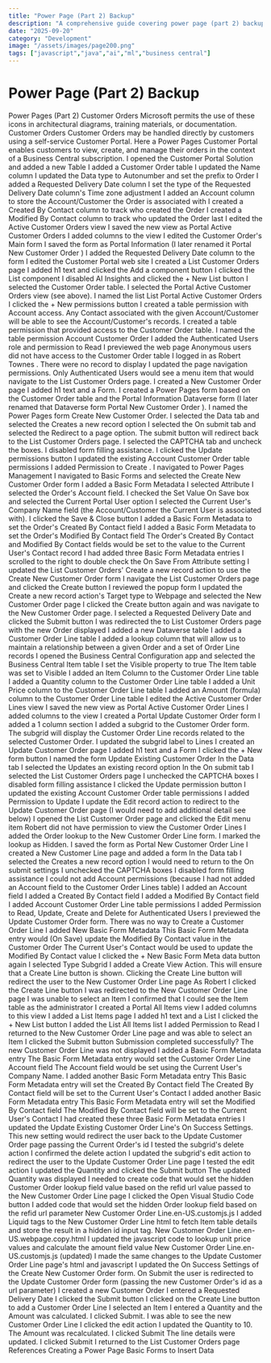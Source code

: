 ```yaml
---
title: "Power Page (Part 2) Backup"
description: "A comprehensive guide covering power page (part 2) backup"
date: "2025-09-20"
category: "Development"
image: "/assets/images/page200.png"
tags: ["javascript","java","ai","ml","business central"]
---
```


# Power Page (Part 2) Backup

Power Pages (Part 2) Customer Orders Microsoft permits the use of these icons in architectural diagrams, training materials, or documentation. Customer Orders Customer Orders may be handled directly by customers using a self-service Customer Portal. Here a Power Pages Customer Portal enables customers to view, create, and manage their orders in the context of a Business Central subscription. I opened the Customer Portal Solution and added a new Table I added a Customer Order table I updated the Name column I updated the Data type to Autonumber and set the prefix to Order I added a Requested Delivery Date column I set the type of the Requested Delivery Date column's Time zone adjustment I added an Account column to store the Account/Customer the Order is associated with I created a Created By Contact column to track who created the Order I created a Modified By Contact column to track who updated the Order last I edited the Active Customer Orders view I saved the new view as Portal Active Customer Orders I added columns to the view I edited the Customer Order's Main form I saved the form as Portal Information (I later renamed it Portal New Customer Order ) I added the Requested Delivery Date column to the form I edited the Customer Portal web site I created a List Customer Orders page I added h1 text and clicked the Add a component button I clicked the List component I disabled AI Insights and clicked the + New List button I selected the Customer Order table. I selected the Portal Active Customer Orders view (see above). I named the list List Portal Active Customer Orders I clicked the + New permissions button I created a table permission with Account access. Any Contact associated with the given Account/Customer will be able to see the Account/Customer's records. I created a table permission that provided access to the Customer Order table. I named the table permission Account Customer Order I added the Authenticated Users role and permission to Read I previewed the web page Anonymous users did not have access to the Customer Order table I logged in as Robert Townes . There were no record to display I updated the page navigation permissions. Only Authenticated Users would see a menu item that would navigate to the List Customer Orders page. I created a New Customer Order page I added h1 text and a Form. I created a Power Pages form based on the Customer Order table and the Portal Information Dataverse form (I later renamed that Dataverse form Portal New Customer Order ). I named the Power Pages form Create New Customer Order. I selected the Data tab and selected the Creates a new record option I selected the On submit tab and selected the Redirect to a page option. The submit button will redirect back to the List Customer Orders page. I selected the CAPTCHA tab and uncheck the boxes. I disabled form filling assistance. I clicked the Update permissions button I updated the existing Account Customer Order table permissions I added Permission to Create . I navigated to Power Pages Management I navigated to Basic Forms and selected the Create New Customer Order form I added a Basic Form Metadata I selected Attribute I selected the Order's Account field. I checked the Set Value On Save box and selected the Current Portal User option I selected the Current User's Company Name field (the Account/Customer the Current User is associated with). I clicked the Save & Close button I added a Basic Form Metadata to set the Order's Created By Contact field I added a Basic Form Metadata to set the Order's Modified By Contact field The Order's Created By Contact and Modified By Contact fields would be set to the value to the Current User's Contact record I had added three Basic Form Metadata entries I scrolled to the right to double check the On Save From Attribute setting I updated the List Customer Orders' Create a new record action to use the Create New Customer Order form I navigate the List Customer Orders page and clicked the Create button I reviewed the popup form I updated the Create a new record action's Target type to Webpage and selected the New Customer Order page I clicked the Create button again and was navigate to the New Customer Order page. I selected a Requested Delivery Date and clicked the Submit button I was redirected the to List Customer Orders page with the new Order displayed I added a new Dataverse table I added a Customer Order Line table I added a lookup column that will allow us to maintain a relationship between a given Order and a set of Order Line records I opened the Business Central Configuration app and selected the Business Central Item table I set the Visible property to true The Item table was set to Visible I added an Item Column to the Customer Order Line table I added a Quantity column to the Customer Order Line table I added a Unit Price column to the Customer Order Line table I added an Amount (formula) column to the Customer Order Line table I edited the Active Customer Order Lines view I saved the new view as Portal Active Customer Order Lines I added columns to the view I created a Portal Update Customer Order form I added a 1 column section I added a subgrid to the Customer Order form. The subgrid will display the Customer Order Line records related to the selected Customer Order. I updated the subgrid label to Lines I created an Update Customer Order page I added h1 text and a Form I clicked the + New form button I named the form Update Existing Customer Order In the Data tab I selected the Updates an existing record option In the On submit tab I selected the List Customer Orders page I unchecked the CAPTCHA boxes I disabled form filling assistance I clicked the Update permission button I updated the existing Account Customer Order table permissions I added Permission to Update I update the Edit record action to redirect to the Update Customer Order page (I would need to add additional detail see below) I opened the List Customer Order page and clicked the Edit menu item Robert did not have permission to view the Customer Order Lines I added the Order lookup to the New Customer Order Line form. I marked the lookup as Hidden. I saved the form as Portal New Customer Order Line I created a New Customer Line page and added a form In the Data tab I selected the Creates a new record option I would need to return to the On submit settings I unchecked the CAPTCHA boxes I disabled form filling assistance I could not add Account permissions (because I had not added an Account field to the Customer Order Lines table) I added an Account field I added a Created By Contact field I added a Modified By Contact field I added Account Customer Order Line table permissions I added Permission to Read, Update, Create and Delete for Authenticated Users I previewed the Update Customer Order form. There was no way to Create a Customer Order Line I added New Basic Form Metadata This Basic Form Metadata entry would (On Save) update the Modified By Contact value in the Customer Order The Current User's Contact would be used to update the Modified By Contact value I clicked the + New Basic Form Meta data button again I selected Type Subgrid I added a Create View Action. This will ensure that a Create Line button is shown. Clicking the Create Line button will redirect the user to the New Customer Order Line page As Robert I clicked the Create Line button I was redirected to the New Customer Order Line page I was unable to select an Item I confirmed that I could see the Item table as the administrator I created a Portal All Items view I added columns to this view I added a List Items page I added h1 text and a List I clicked the + New List button I added the List All Items list I added Permission to Read I returned to the New Customer Order Line page and was able to select an Item I clicked the Submit button Submission completed successfully? The new Customer Order Line was not displayed I added a Basic Form Metadata entry The Basic Form Metadata entry would set the Customer Order Line Account field The Account field would be set using the Current User's Company Name. I added another Basic Form Metadata entry This Basic Form Metadata entry will set the Created By Contact field The Created By Contact field will be set to the Current User's Contact I added another Basic Form Metadata entry This Basic Form Metadata entry will set the Modified By Contact field The Modified By Contact field will be set to the Current User's Contact I had created these three Basic Form Metadata entries I updated the Update Existing Customer Order Line's On Success Settings. This new setting would redirect the user back to the Update Customer Order page passing the Current Order's id I tested the subgrid's delete action I confirmed the delete action I updated the subgrid's edit action to redirect the user to the Update Customer Order Line page I tested the edit action I updated the Quantity and clicked the Submit button The updated Quantity was displayed I needed to create code that would set the hidden Customer Order lookup field value based on the refid url value passed to the New Customer Order Line page I clicked the Open Visual Studio Code button I added code that would set the hidden Order lookup field based on the refid url parameter New Customer Order Line.en-US.customjs.js I added Liquid tags to the New Customer Order Line html to fetch Item table details and store the result in a hidden id input tag. New Customer Order Line.en-US.webpage.copy.html I updated the javascript code to lookup unit price values and calculate the amount field value New Customer Order Line.en-US.customjs.js (updated) I made the same changes to the Update Customer Order Line page's html and javascript I updated the On Success Settings of the Create New Customer Order form. On Submit the user is redirected to the Update Customer Order form (passing the new Customer Order's id as a url parameter) I created a new Customer Order I entered a Requested Delivery Date I clicked the Submit button I clicked on the Create Line button to add a Customer Order Line I selected an Item I entered a Quantity and the Amount was calculated. I clicked Submit. I was able to see the new Customer Order Line I clicked the edit action I updated the Quantity to 10. The Amount was recalculated. I clicked Submit The line details were updated. I clicked Submit I returned to the List Customer Orders page References Creating a Power Page Basic Forms to Insert Data

